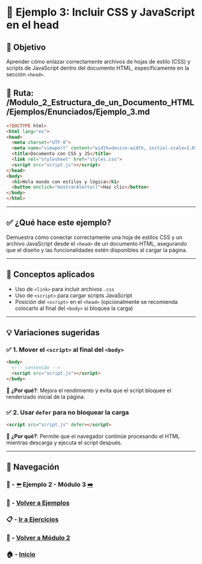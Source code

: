 # 🧪 Ejemplo 3: Incluir CSS y JavaScript en el head

## 🎯 Objetivo
Aprender cómo enlazar correctamente archivos de hojas de estilo (CSS) y scripts de JavaScript dentro del documento HTML, específicamente en la sección `<head>`.

## 📁 Ruta: /Modulo_2_Estructura_de_un_Documento_HTML/Ejemplos/Enunciados/Ejemplo_3.md

```html
<!DOCTYPE html>
<html lang="es">
<head>
  <meta charset="UTF-8">
  <meta name="viewport" content="width=device-width, initial-scale=1.0">
  <title>Documento con CSS y JS</title>
  <link rel="stylesheet" href="styles.css">
  <script src="script.js"></script>
</head>
<body>
  <h1>Hola mundo con estilos y lógica</h1>
  <button onclick="mostrarAlerta()">Haz clic</button>
</body>
</html>
```

---

## ✅ ¿Qué hace este ejemplo?
Demuestra cómo conectar correctamente una hoja de estilos CSS y un archivo JavaScript desde el `<head>` de un documento HTML, asegurando que el diseño y las funcionalidades estén disponibles al cargar la página.

---

## 🧠 Conceptos aplicados
- Uso de `<link>` para incluir archivos `.css`
- Uso de `<script>` para cargar scripts JavaScript
- Posición del `<script>` en el `<head>` (opcionalmente se recomienda colocarlo al final del `<body>` si bloquea la carga)

---

## 💡 Variaciones sugeridas

### ✅ 1. Mover el `<script>` al final del `<body>`
```html
<body>
  <!-- contenido -->
  <script src="script.js"></script>
</body>
```
📌 **¿Por qué?**: Mejora el rendimiento y evita que el script bloquee el renderizado inicial de la página.

### ✅ 2. Usar `defer` para no bloquear la carga
```html
<script src="script.js" defer></script>
```
📌 **¿Por qué?**: Permite que el navegador continúe procesando el HTML mientras descarga y ejecuta el script después.

---

## 🔁 Navegación

### 🧪 - [⬅️](./Ejemplo_2.md) Ejemplo 2 - Módulo 3 [➡️](../../../Modulo_3/Modulo_3.md)

### 🧪 - [Volver a Ejemplos](../README.md)

### 📋 - [Ir a Ejercicios](../../Ejercicios/README.md)

### 📘 - [Volver a Módulo 2](../../Modulo_2.md)

### 🏠 - [Inicio](../../../README.md)

